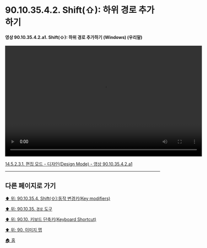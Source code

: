 # 90.10.35.4.2. Shift(⇧): 하위 경로 추가하기

<a id="90-10-35-04-02-a1"></a>

#### 영상 90.10.35.4.2.a1. Shift(⇧): 하위 경로 추가하기 (Windows) (우리말)
<video controls="controls" width="640" height="360" src="https://github.com/wonder13662/gimp/assets/15767104/ca8ef676-4d55-4ff0-ab72-5ae387e98217"></video>

[14.5.2.3.1. 편집 모드 - 디자인(Design Mode) - 영상 90.10.35.4.2.a1](./14-05-02-03-01-design_mode.md#90-10-35-04-02-a1)

***

## 다른 페이지로 가기

[⬆️ 위: 90.10.35.4. Shift(⇧):동작 변경키(Key modifiers)](./90-10-35-04-00-key_modifier-shift.md)

[⬆️ 위: 90.10.35. `경로` 도구](./90-10-28-00-perspective.md)

[⬆️ 위: 90.10. 키보드 단축키(Keyboard Shortcut)](./90-10-00-keyboard_shortcut.md)

[⬆️ 위: 90. 이미지 맵](./90-00-image-map.md)

[🏠 홈](./00-home.md)